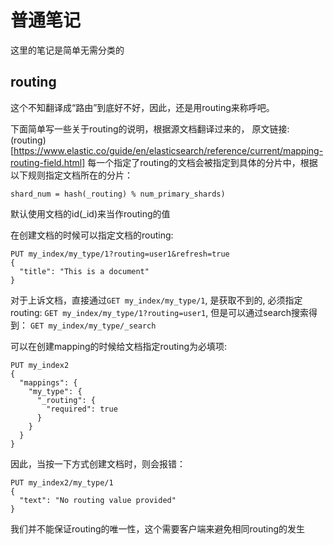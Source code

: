 # 普通笔记

这里的笔记是简单无需分类的


## routing

这个不知翻译成“路由”到底好不好，因此，还是用routing来称呼吧。

下面简单写一些关于routing的说明，根据源文档翻译过来的，
原文链接: (routing)[https://www.elastic.co/guide/en/elasticsearch/reference/current/mapping-routing-field.html] 每一个指定了routing的文档会被指定到具体的分片中，根据以下规则指定文档所在的分片：

```
shard_num = hash(_routing) % num_primary_shards)
```

默认使用文档的id(_id)来当作routing的值


在创建文档的时候可以指定文档的routing:

```
PUT my_index/my_type/1?routing=user1&refresh=true 
{
  "title": "This is a document"
}
```

对于上诉文档，直接通过`GET my_index/my_type/1`, 是获取不到的, 必须指定routing: `GET my_index/my_type/1?routing=user1`, 但是可以通过search搜索得到：
`GET my_index/my_type/_search`


可以在创建mapping的时候给文档指定routing为必填项:
```
PUT my_index2
{
  "mappings": {
    "my_type": {
      "_routing": {
        "required": true 
      }
    }
  }
}
```
因此，当按一下方式创建文档时，则会报错：
```
PUT my_index2/my_type/1 
{
  "text": "No routing value provided"
}
```


我们并不能保证routing的唯一性，这个需要客户端来避免相同routing的发生
